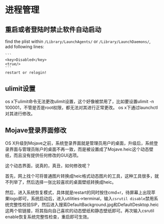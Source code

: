 # 进程管理

## 重启或者登陆时禁止软件自动启动
find the plist within `/Library/LaunchAgents/` or `/Library/LaunchDaemons/`, add following lines:

    ```
    <key>Disabled</key>
    <true/>
    ```
    restart or relogin!

## ulimit设置
os x下ulimit命令无法更改ulimit设置，这个好像被禁用了，比如要设置ulimit -n 100001，不管是否是root权限，都无法对其进行正常更改。
os x下通过launchctl对其进行修改。

## Mojave登录界面修改
OS X升级到Mojave之前，系统登录界面就是管理员用户的桌面，升级后，系统登录界面与管理员账户的桌面不再一致，而是被设置成了Mojave.heic这个动态壁纸，而且没有提供任何修改的GUI选项。

这个动态界面，说真的，真丑，如何修改呢？

首先，网上找个可将普通图片转换成heic格式动态图片的工具，这种工具很多，就不列举了，然后选择一张比较喜欢的桌面壁纸转换成heic。

然后，进入系统恢复模式，具体就是restart的同时按住cmd+r，待屏幕上出现苹果logo即可，系统启动后，进入utilities->terminal，输入`csrutil disable`禁用系统完整性校验SIP，然后进入搜索DefaultBackground.jpg和DefaultDesktop.heic这两个软链接，将其指向自己喜欢的动态壁纸和静态壁纸即可。再次输入csrutil enable恢复系统完整性检查，重启即可生效。
